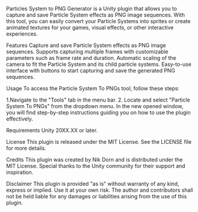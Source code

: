 Particles System to PNG Generator is a Unity plugin that allows you to capture and save Particle System effects as PNG image sequences. With this tool, you can easily convert your Particle Systems into sprites or create animated textures for your games, visual effects, or other interactive experiences.

Features
Capture and save Particle System effects as PNG image sequences.
Supports capturing multiple frames with customizable parameters such as frame rate and duration.
Automatic scaling of the camera to fit the Particle System and its child particle systems.
Easy-to-use interface with buttons to start capturing and save the generated PNG sequences.

Usage
To access the Particle System To PNGs tool, follow these steps:

1.Navigate to the "Tools" tab in the menu bar.
2. Locate and select "Particle System To PNGs" from the dropdown menu.
In the new opened window, you will find step-by-step instructions guiding you on how to use the plugin effectively.

Requirements
Unity 20XX.XX or later.

License
This plugin is released under the MIT License. See the LICENSE file for more details.

Credits
This plugin was created by Nik Dorn and is distributed under the MIT License. Special thanks to the Unity community for their support and inspiration.

Disclaimer
This plugin is provided "as is" without warranty of any kind, express or implied. Use it at your own risk. The author and contributors shall not be held liable for any damages or liabilities arising from the use of this plugin.
